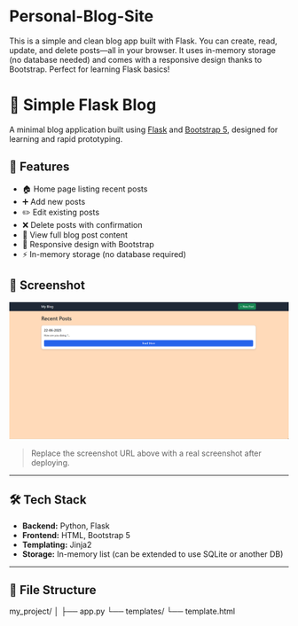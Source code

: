 # Personal-Blog-Site
This is a simple and clean blog app built with Flask. You can create, read, update, and delete posts—all in your browser. It uses in-memory storage (no database needed) and comes with a responsive design thanks to Bootstrap. Perfect for learning Flask basics!
# 📝 Simple Flask Blog

A minimal blog application built using [Flask](https://flask.palletsprojects.com/) and [Bootstrap 5](https://getbootstrap.com/), designed for learning and rapid prototyping.

## 🚀 Features

- 🏠 Home page listing recent posts
- ➕ Add new posts
- ✏️ Edit existing posts
- ❌ Delete posts with confirmation
- 📄 View full blog post content
- 🎨 Responsive design with Bootstrap
- ⚡ In-memory storage (no database required)

## 📸 Screenshot

![screenshot](Screenshot.png)

> Replace the screenshot URL above with a real screenshot after deploying.

---

## 🛠 Tech Stack

- **Backend:** Python, Flask
- **Frontend:** HTML, Bootstrap 5
- **Templating:** Jinja2
- **Storage:** In-memory list (can be extended to use SQLite or another DB)

---

## 📂 File Structure
my_project/
│
├── app.py
└── templates/
    └── template.html





